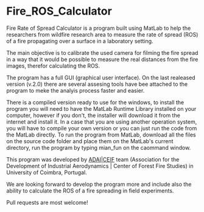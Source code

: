 # Fire_ROS_Calculator

Fire Rate of Spread Calculator is a program built using MatLab to help the researchers from wildfire research area to measure the rate of spread (ROS) of a fire propagating over a surface in a laboratory setting.

The main objective is to calibrate the used camera for filming the fire spread in a way that it would be possible to measure the real distances from the fire images, therefor calculating the ROS. 

The program has a full GUI (graphical user interface). On the last realeased version (v.2.0) there are several assesing tools have bee attached to the program to meke the analyis process faster and easier. 

There is a compiled version ready to use for the windows, to install the program you will need to have the MatLab Runtime Library installed on your computer, however if you don't, the installer will download it from the internet and install it.
In a case that you are using another operation system, you will have to compile your own version or you can just run the code from the MatLab directly. To run the program from MatLab, download all the files on the source code folder and place them on the MatLab's current directory, run the program by typing mian_fun on the caommand window. 

This program was developed by [ADAI|CEIF](http://www.adai.pt) team (Association for the Development of Industrial Aerodynamics | Center of Forest Fire Studies) in University of Coimbra, Portugal. 

We are looking forward to develop the program more and include also the ability to calculate the ROS of a fire spreading in field experiments. 

Pull requests are most welcome!
